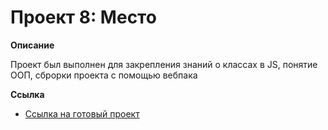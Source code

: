 # Проект 8: Место

**Описание**

Проект был выполнен для закрепления знаний о классах в JS, понятие ООП, сброрки проекта с помощью вебпака

**Ссылка**

* [Ссылка на готовый проект](https://svetlanka-end.github.io/mesto/index.html)



